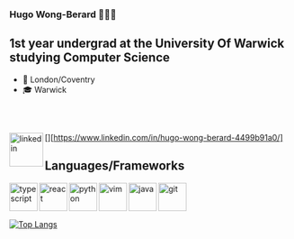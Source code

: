 ### Hugo **Wong-Berard** 👋👋👋
 
## 1st year undergrad at the University Of Warwick studying Computer Science
- 📍 London/Coventry
- 🎓 Warwick
<br />

<br />

[<img align="left" alt="linkedin" width="60px" src="https://img.icons8.com/doodle/480/000000/linkedin--v2.png" />][https://www.linkedin.com/in/hugo-wong-berard-4499b91a0/]
<br />
## Languages/Frameworks
<img src="https://img.icons8.com/color/480/000000/typescript.png" alt="typescript" width="50px" align="left"/>
<img src="https://img.icons8.com/office/480/000000/react.png" alt="react" width="50px" align="left"/>
<img src="https://i.imgur.com/artDvbx.png" alt="python" width="50px" align="left" />
<img src="https://upload.wikimedia.org/wikipedia/commons/4/4f/Icon-Vim.svg" alt="vim" width="50px" align="left" />
<img src="https://i.imgur.com/JTQBh8B.png" alt="java" width="50px" align="left" />
<img src="https://img.icons8.com/office/80/000000/pull-request.png" alt="git" width="50px" align="left" />

<br />
<br />
<!-- [![Anurag's github stats](https://github-readme-stats.vercel.app/api?username=hugo-wb&show_icons=true)](https://github.com/anuraghazra/github-readme-stats) -->
<br />

[![Top Langs](https://github-readme-stats.vercel.app/api/top-langs/?username=hugo-wb&layout=compact)](https://github.com/anuraghazra/github-readme-stats)

[website]: http://hugo-wb.github.io/hugo-wb
[linkedin]: https://www.linkedin.com/in/hugo-wong-berard-4499b91a0/
